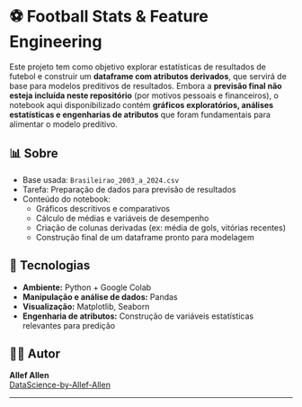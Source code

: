 # ⚽ Football Stats & Feature Engineering

Este projeto tem como objetivo explorar estatísticas de resultados de futebol e construir um **dataframe com atributos derivados**, que servirá de base para modelos preditivos de resultados. Embora a **previsão final não esteja incluída neste repositório** (por motivos pessoais e financeiros), o notebook aqui disponibilizado contém **gráficos exploratórios, análises estatísticas e engenharias de atributos** que foram fundamentais para alimentar o modelo preditivo.

## 📊 Sobre

- Base usada: `Brasileirao_2003_a_2024.csv`
- Tarefa: Preparação de dados para previsão de resultados
- Conteúdo do notebook:
  - Gráficos descritivos e comparativos
  - Cálculo de médias e variáveis de desempenho
  - Criação de colunas derivadas (ex: média de gols, vitórias recentes)
  - Construção final de um dataframe pronto para modelagem

## 🧪 Tecnologias

- **Ambiente:** Python + Google Colab  
- **Manipulação e análise de dados:** Pandas
- **Visualização:** Matplotlib, Seaborn
- **Engenharia de atributos:** Construção de variáveis estatísticas relevantes para predição

## 👨‍💻 Autor

**Allef Allen**  
[DataScience-by-Allef-Allen](https://github.com/DataScience-by-Allef-Allen)

---
